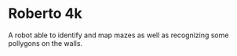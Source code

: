 # Roberto 4k
A robot able to identify and map mazes as well as recognizing some pollygons on the walls.
